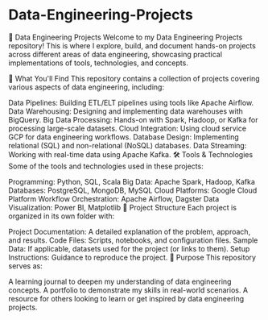 # Data-Engineering-Projects
🚀 Data Engineering Projects
Welcome to my Data Engineering Projects repository! This is where I explore, build, and document hands-on projects across different areas of data engineering, showcasing practical implementations of tools, technologies, and concepts.

🌟 What You'll Find
This repository contains a collection of projects covering various aspects of data engineering, including:

Data Pipelines: Building ETL/ELT pipelines using tools like Apache Airflow.
Data Warehousing: Designing and implementing data warehouses with BigQuery.
Big Data Processing: Hands-on with Spark, Hadoop, or Kafka for processing large-scale datasets.
Cloud Integration: Using cloud service GCP for data engineering workflows.
Database Design: Implementing relational (SQL) and non-relational (NoSQL) databases.
Data Streaming: Working with real-time data using Apache Kafka.
🛠️ Tools & Technologies
Some of the tools and technologies used in these projects:

Programming: Python, SQL, Scala
Big Data: Apache Spark, Hadoop, Kafka
Databases: PostgreSQL, MongoDB, MySQL
Cloud Platforms: Google Cloud Platform
Workflow Orchestration: Apache Airflow,  Dagster
Data Visualization: Power BI, Matplotlib
📂 Project Structure
Each project is organized in its own folder with:

Project Documentation: A detailed explanation of the problem, approach, and results.
Code Files: Scripts, notebooks, and configuration files.
Sample Data: If applicable, datasets used for the project (or links to them).
Setup Instructions: Guidance to reproduce the project.
🎯 Purpose
This repository serves as:

A learning journal to deepen my understanding of data engineering concepts.
A portfolio to demonstrate my skills in real-world scenarios.
A resource for others looking to learn or get inspired by data engineering projects.
